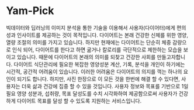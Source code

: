 # Yam-Pick

빅데이터와 딥러닝의 이미지 분석을 통한 기술을 이용해서 사용자(다이어터)에게 편의성과 인사이트를
제공하는 것이 목적입니다.
다이어트는 본래 건강한 신체를 위한 영양, 열량 조절의 의미를 가지고 있습니다. 하지만 현재에는
다이어트는 단순히 체중 감량으로 인식 되어, 다이어트를 한다고 하면 굶거나 칼로리를 극단적으로
제한하는 모습을 보이고 있습니다. 때문에 다이어트의 본래의 의미를 되찾고 건강한 사회를
만들고자합니다.
다이어트 식단관리에 필요한 복잡한 영양성분 계산, 기록, 분석을 개인이 하기에는 시간적, 공간적
어려움이 있습니다. 이러한 어려움은 다이어트의 의지를 꺽는 하나의 요인이 되기도 합니다. 하지만, 사진
한장으로 이 모든 것을 한번에 해결 할 수 있다면, 사용자는 더욱 삶과 건강에 집중 할 수 있을 것입니다.
사용자 정보와 목표를 기반으로 1일 필요 영양 성분과, 섭취량, 목표 달성도를 수치 시각화하여
제공함으로써 사용자가 건강하게 다이어트 목표를 달성 할 수 있도록 지원하는 서비스입니다.
